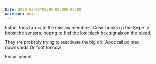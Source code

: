 ```yaml
---
Date: 2025-03-02T00:00:00.000-05:00
NoteIcon: Note
---
```

Esther tries to locate the missing members.
Cesic hooks up the Snipe to boost the sensors, hoping to find the lost black box signals on the island.

They are probably trying to reactivate the big drill
Apoc rail pointed downwards
On foot for now

Encampment